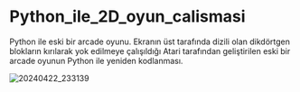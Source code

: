 # Python_ile_2D_oyun_calismasi
Python ile eski bir arcade oyunu. Ekranın üst tarafında dizili olan dikdörtgen blokların kırılarak yok edilmeye çalışıldığı Atari tarafından geliştirilen eski bir arcade oyunun Python  ile yeniden kodlanması. 

![20240422_233139](https://github.com/serhatgnl/Python_ile_2D_oyun_calismasi/assets/151748732/da21f5f3-f0be-4a84-a525-eb8dc500e075)
